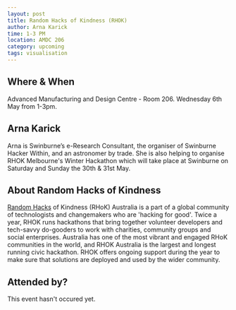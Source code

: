 ```yaml
---
layout: post
title: Random Hacks of Kindness (RHOK)
author: Arna Karick
time: 1-3 PM
location: AMDC 206
category: upcoming
tags: visualisation
---
```


## Where & When

Advanced Manufacturing and Design Centre - Room 206. Wednesday 6th May from 1-3pm.

## Arna Karick

Arna is Swinburne’s e-Research Consultant, the organiser of Swinburne Hacker Within, and an astronomer by trade. She is also helping to organise RHOK Melbourne's Winter Hackathon which will take place at Swinburne on Saturday and Sunday the 30th & 31st May.

## About Random Hacks of Kindness

<a href="http://www.rhokaustralia.org">Random Hacks</a> of Kindness (RHoK) Australia is a part of a global community of technologists and changemakers who are 'hacking for good'. Twice a year, RHOK runs hackathons that bring together volunteer developers and tech-savvy do-gooders to work with charities, community groups and social enterprises. Australia has one of the most vibrant and engaged RHoK communities in the world, and RHOK Australia is the largest and longest running civic hackathon. RHOK offers ongoing support during the year to make sure that solutions are deployed and used by the wider community.

## Attended by?

This event hasn't occured yet.

